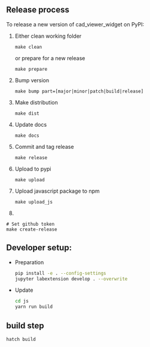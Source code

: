 ## Release process

To release a new version of cad_viewer_widget on PyPI:

1. Either clean working folder

   ```shell
   make clean
   ```

   or prepare for a new release

   ```shell
   make prepare
   ```

2. Bump version

   ```shell
   make bump part=[major|minor|patch|build|release]
   ```

3. Make distribution

   ```shell
   make dist
   ```

4. Update docs

   ```shell
   make docs
   ```

5. Commit and tag release

   ```shell
   make release
   ```

6. Upload to pypi

   ```shell
   make upload
   ```

7. Upload javascript package to npm

   ```shell
   make upload_js
   ```

8.

   ```shell
   # Set github token
   make create-release   
   ```

## Developer setup:

- Preparation

   ```bash
   pip install -e . --config-settings
   jupyter labextension develop . --overwrite
   ```

- Update

   ```bash
   cd js
   yarn run build
   ```

## build step

```python
hatch build
```